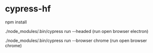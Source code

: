 # cypress-hf

npm install

./node_modules/.bin/cypress run --headed (run open browser electron)

./node_modules/.bin/cypress run --browser chrome (run open browser chrome)